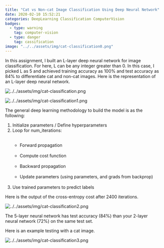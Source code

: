 ```yaml
---
title: "Cat vs Non-cat Image Classification Using Deep Neural Network"
date: 2020-02-10 15:52:21
categories: DeepLearning Classification ComputerVision
badges:
  - type: warning
    tag: computer-vision
  - type: danger
    tag: cassification
image: "../../assets/img/cat-classification0.png"
---
```


In this assignment, I built an L-layer deep neural network for image classification. For here, L can be any integer greater than 0. In this case, I picked L as 5 and achieved training accuracy as 100% and test accuracy as 84% to differentiate cat and non-cat images.
Here is the representation of an L-layer deep neural network.

<!--more-->

![../../assets/img/cat-classification.png](../../assets/img/cat-classification.png)

![../../assets/img/cat-classification1.png](../../assets/img/cat-classification1.png)

The general deep learning methodology to build the model is as the following:

<ol>
<li>Initialize parameters / Define hyperparameters</li>
<li>Loop for num_iterations:</li>
<ul>
       <li>Forward propagation</li>
       <li>Compute cost function</li>
       <li>Backward propagation</li>
       <li>Update parameters (using parameters, and grads from backprop)</li><br>
</ul>
<li>Use trained parameters to predict labels</li>
</ol>
   
Here is the output of the cross-entropy cost after 2400 iterations.

![../../assets/img/cat-classification2.png](../../assets/img/cat-classification2.png)

The 5-layer neural network has test accuracy (84%) than your 2-layer neural network (72%) on the same test set.

Here is an example testing with a cat image.

![../../assets/img/cat-classification3.png](../../assets/img/cat-classification3.png)
